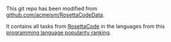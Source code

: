 This git repo has been modified from [github.com/acmeism/RosettaCodeData](https://github.com/acmeism/RosettaCodeData).

It contains all tasks from [RosettaCode](https://rosettacode.org) in the languages from this [programming language popularity ranking](https://pypl.github.io/PYPL.html).